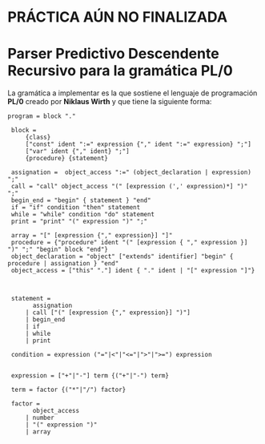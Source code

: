 # PRÁCTICA AÚN NO FINALIZADA
# Parser Predictivo Descendente Recursivo para la gramática PL/0

La gramática a implementar es la que sostiene el lenguaje de programación **PL/0** creado por **Niklaus Wirth** y que tiene la siguiente forma:

```
program = block "."

 block =
     {class}
     ["const" ident ":=" expression {"," ident ":=" expression} ";"]
     ["var" ident {"," ident} ";"]
     {procedure} {statement}

 assignation =  object_access ":=" (object_declaration | expression) ";"
 call = "call" object_access "(" [expression (',' expression)*] ")" ";"
 begin_end = "begin" { statement } "end"
 if = "if" condition "then" statement
 while = "while" condition "do" statement
 print = "print" "(" expression ")" ";"
 
 array = "[" [expression {"," expression}] "]"
 procedure = {"procedure" ident "(" [expression { "," expression }] ")" ";" "begin" block "end"}
 object_declaration = "object" ["extends" identifier] "begin" { procedure | assignation } "end"
 object_access = ["this" "."] ident { "." ident | "[" expression "]"}



 statement =
       assignation
     | call ["(" [expression {"," expression}] ")"]
     | begin_end
     | if
     | while
     | print

 condition = expression ("="|<"|"<="|">"|">=") expression


 expression = ["+"|"-"] term {("+"|"-") term}

 term = factor {("*"|"/") factor}

 factor = 
       object_access
     | number
     | "(" expression ")"
     | array

```
